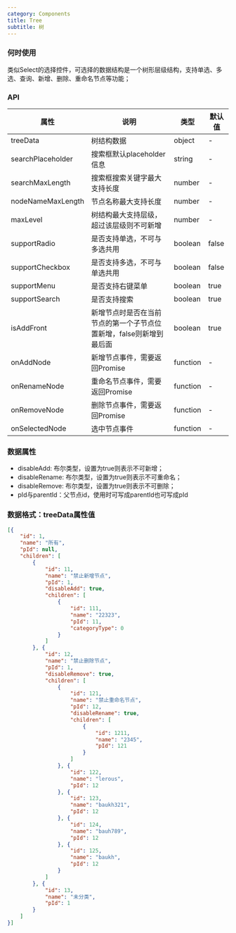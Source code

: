 ```yaml
---
category: Components
title: Tree
subtitle: 树
---
```


### 何时使用
类似Select的选择控件，可选择的数据结构是一个树形层级结构，支持单选、多选、查询、新增、删除、重命名节点等功能；

### API
| 属性 | 说明 | 类型 | 默认值 |
| --- | --- | --- | --- |
| treeData | 树结构数据 | object | - |
| searchPlaceholder | 搜索框默认placeholder信息 | string | - |
| searchMaxLength | 搜索框搜索关键字最大支持长度 | number | - |
| nodeNameMaxLength | 节点名称最大支持长度 | number | - |
| maxLevel | 树结构最大支持层级，超过该层级则不可新增 | number | - |
| supportRadio | 是否支持单选，不可与多选共用 | boolean | false |
| supportCheckbox | 是否支持多选，不可与单选共用 | boolean | false |
| supportMenu | 是否支持右键菜单 | boolean | true |
| supportSearch | 是否支持搜索 | boolean | true |
| isAddFront | 新增节点时是否在当前节点的第一个子节点位置新增，false则新增到最后面 | boolean | true |
| onAddNode | 新增节点事件，需要返回Promise | function | - |
| onRenameNode | 重命名节点事件，需要返回Promise | function | - |
| onRemoveNode | 删除节点事件，需要返回Promise | function | - |
| onSelectedNode | 选中节点事件 | function | - |

### 数据属性
- disableAdd: 布尔类型，设置为true则表示不可新增；
- disableRename: 布尔类型，设置为true则表示不可重命名；
- disableRemove: 布尔类型，设置为true则表示不可删除；
- pId与parentId：父节点id，使用时可写成parentId也可写成pId

### 数据格式：treeData属性值

```json
[{
    "id": 1,
    "name": "所有",
    "pId": null,
    "children": [
        {
            "id": 11,
            "name": "禁止新增节点",
            "pId": 1,
            "disableAdd": true,
            "children": [
                {
                    "id": 111,
                    "name": "22323",
                    "pId": 11,
                    "categoryType": 0
                }
            ]
        }, {
            "id": 12,
            "name": "禁止删除节点",
            "pId": 1,
            "disableRemove": true,
            "children": [
                {
                    "id": 121,
                    "name": "禁止重命名节点",
                    "pId": 12,
                    "disableRename": true,
                    "children": [
                        {
                            "id": 1211,
                            "name": "2345",
                            "pId": 121
                        }
                    ]
                }, {
                    "id": 122,
                    "name": "lerous",
                    "pId": 12
                }, {
                    "id": 123,
                    "name": "baukh321",
                    "pId": 12
                }, {
                    "id": 124,
                    "name": "bauh789",
                    "pId": 12
                }, {
                    "id": 125,
                    "name": "baukh",
                    "pId": 12
                }
            ]
        }, {
            "id": 13,
            "name": "未分类",
            "pId": 1
        }
    ]
}]
```
